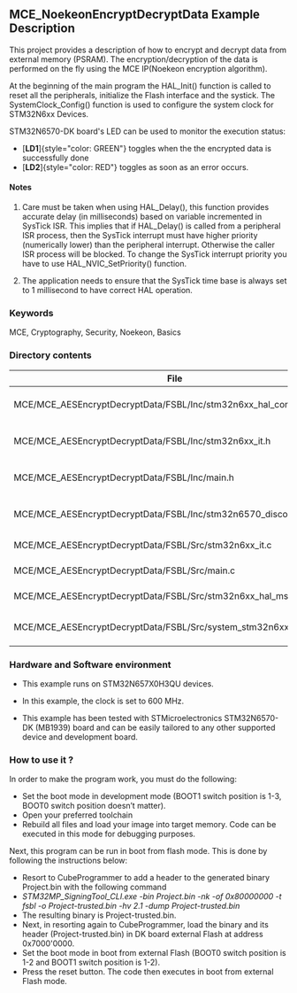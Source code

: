 ## <b>MCE_NoekeonEncryptDecryptData Example Description</b>

This project provides a description of how to encrypt and decrypt data from external memory (PSRAM).
The encryption/decryption of the data is performed on the fly using the MCE IP(Noekeon encryption algorithm).


At the beginning of the main program the HAL_Init() function is called to reset
all the peripherals, initialize the Flash interface and the systick.
The SystemClock_Config() function is used to configure the system clock for STM32N6xx Devices.  

STM32N6570-DK board's LED can be used to monitor the execution status:
 - [**LD1**]{style="color: GREEN"} toggles when the the encrypted data is successfully done
 - [**LD2**]{style="color: RED"}  toggles as soon as an error occurs. 

#### <b>Notes</b>

 1. Care must be taken when using HAL_Delay(), this function provides accurate delay (in milliseconds)
    based on variable incremented in SysTick ISR. This implies that if HAL_Delay() is called from
    a peripheral ISR process, then the SysTick interrupt must have higher priority (numerically lower)
    than the peripheral interrupt. Otherwise the caller ISR process will be blocked.
    To change the SysTick interrupt priority you have to use HAL_NVIC_SetPriority() function.

 2. The application needs to ensure that the SysTick time base is always set to 1 millisecond
    to have correct HAL operation.

### <b>Keywords</b>

MCE, Cryptography, Security, Noekeon, Basics

### <b>Directory contents</b>

File                                                                   | Description
 --- | ---
  MCE/MCE_AESEncryptDecryptData/FSBL/Inc/stm32n6xx_hal_conf.h          |  HAL configuration file  
  MCE/MCE_AESEncryptDecryptData/FSBL/Inc/stm32n6xx_it.h                |  Interrupt handlers header file
  MCE/MCE_AESEncryptDecryptData/FSBL/Inc/main.h                        |  Header for main.c module
  MCE/MCE_AESEncryptDecryptData/FSBL/Inc/stm32n6570_discovery_conf.h   |  BSP Configuration file
  MCE/MCE_AESEncryptDecryptData/FSBL/Src/stm32n6xx_it.c                |  Interrupt handlers
  MCE/MCE_AESEncryptDecryptData/FSBL/Src/main.c                        |  Main program
  MCE/MCE_AESEncryptDecryptData/FSBL/Src/stm32n6xx_hal_msp.c           |  HAL MSP module
  MCE/MCE_AESEncryptDecryptData/FSBL/Src/system_stm32n6xx.c            |  STM32N6xx system source file

### <b>Hardware and Software environment</b>

  - This example runs on STM32N657X0H3QU devices.
  - In this example, the clock is set to 600 MHz.

  - This example has been tested with STMicroelectronics STM32N6570-DK (MB1939)
    board and can be easily tailored to any other supported device
    and development board.

### <b>How to use it ?</b>

In order to make the program work, you must do the following:

 - Set the boot mode in development mode (BOOT1 switch position is 1-3, BOOT0 switch position doesn’t matter).
 - Open your preferred toolchain
- Rebuild all files and load your image into target memory. Code can be executed in this mode for debugging purposes.

 Next, this program can be run in boot from flash mode. This is done by following the instructions below:
 
 - Resort to CubeProgrammer to add a header to the generated binary Project.bin with the following command
 - *STM32MP_SigningTool_CLI.exe -bin Project.bin -nk -of 0x80000000 -t fsbl -o Project-trusted.bin -hv 2.1 -dump Project-trusted.bin*
 - The resulting binary is Project-trusted.bin.
 - Next, in resorting again to CubeProgrammer, load the binary and its header (Project-trusted.bin) in DK board external Flash at address 0x7000'0000.
 - Set the boot mode in boot from external Flash (BOOT0 switch position is 1-2 and BOOT1 switch position is 1-2).
 - Press the reset button. The code then executes in boot from external Flash mode.


